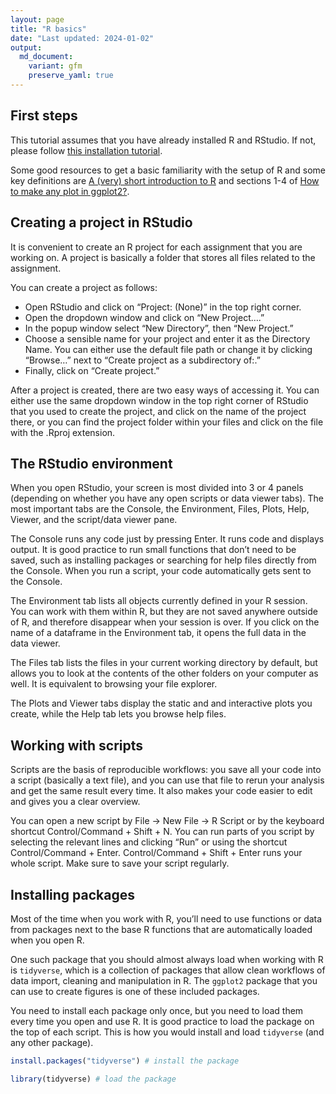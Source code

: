 ```yaml
---
layout: page
title: "R basics"
date: "Last updated: 2024-01-02"
output:
  md_document:
    variant: gfm
    preserve_yaml: true
---
```


## First steps

This tutorial assumes that you have already installed R and RStudio. If
not, please follow [this installation
tutorial](https://ucrdatacenter.github.io/tutorial/r_install.html).

Some good resources to get a basic familiarity with the setup of R and
some key definitions are [A (very) short introduction to
R](https://github.com/ClaudiaBrauer/A-very-short-introduction-to-R/blob/master/documents/A%20(very)%20short%20introduction%20to%20R.pdf)
and sections 1-4 of [How to make any plot in
ggplot2?](http://r-statistics.co/ggplot2-Tutorial-With-R.html#6.1%20Make%20a%20time%20series%20plot%20(using%20ggfortify)).

## Creating a project in RStudio

It is convenient to create an R project for each assignment that you are
working on. A project is basically a folder that stores all files
related to the assignment.

You can create a project as follows:

- Open RStudio and click on “Project: (None)” in the top right corner.
- Open the dropdown window and click on “New Project….”
- In the popup window select “New Directory”, then “New Project.”
- Choose a sensible name for your project and enter it as the Directory
  Name. You can either use the default file path or change it by
  clicking “Browse…” next to “Create project as a subdirectory of:.”
- Finally, click on “Create project.”

After a project is created, there are two easy ways of accessing it. You
can either use the same dropdown window in the top right corner of
RStudio that you used to create the project, and click on the name of
the project there, or you can find the project folder within your files
and click on the file with the .Rproj extension.

## The RStudio environment

When you open RStudio, your screen is most divided into 3 or 4 panels
(depending on whether you have any open scripts or data viewer tabs).
The most important tabs are the Console, the Environment, Files, Plots,
Help, Viewer, and the script/data viewer pane.

The Console runs any code just by pressing Enter. It runs code and
displays output. It is good practice to run small functions that don’t
need to be saved, such as installing packages or searching for help
files directly from the Console. When you run a script, your code
automatically gets sent to the Console.

The Environment tab lists all objects currently defined in your R
session. You can work with them within R, but they are not saved
anywhere outside of R, and therefore disappear when your session is
over. If you click on the name of a dataframe in the Environment tab, it
opens the full data in the data viewer.

The Files tab lists the files in your current working directory by
default, but allows you to look at the contents of the other folders on
your computer as well. It is equivalent to browsing your file explorer.

The Plots and Viewer tabs display the static and and interactive plots
you create, while the Help tab lets you browse help files.

## Working with scripts

Scripts are the basis of reproducible workflows: you save all your code
into a script (basically a text file), and you can use that file to
rerun your analysis and get the same result every time. It also makes
your code easier to edit and gives you a clear overview.

You can open a new script by File -\> New File -\> R Script or by the
keyboard shortcut Control/Command + Shift + N. You can run parts of you
script by selecting the relevant lines and clicking “Run” or using the
shortcut Control/Command + Enter. Control/Command + Shift + Enter runs
your whole script. Make sure to save your script regularly.

## Installing packages

Most of the time when you work with R, you’ll need to use functions or
data from packages next to the base R functions that are automatically
loaded when you open R.

One such package that you should almost always load when working with R
is `tidyverse`, which is a collection of packages that allow clean
workflows of data import, cleaning and manipulation in R. The `ggplot2`
package that you can use to create figures is one of these included
packages.

You need to install each package only once, but you need to load them
every time you open and use R. It is good practice to load the package
on the top of each script. This is how you would install and load
`tidyverse` (and any other package).

``` r
install.packages("tidyverse") # install the package
```

``` r
library(tidyverse) # load the package
```
